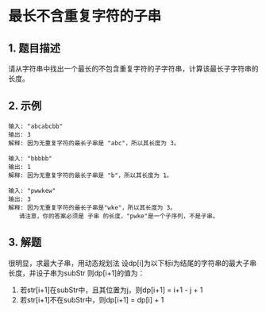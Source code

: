 # 最长不含重复字符的子串

## 1. 题目描述
请从字符串中找出一个最长的不包含重复字符的子字符串，计算该最长子字符串的长度。

## 2. 示例
```
输入: "abcabcbb"
输出: 3 
解释: 因为无重复字符的最长子串是 "abc"，所以其长度为 3。
```

```
输入: "bbbbb"
输出: 1
解释: 因为无重复字符的最长子串是 "b"，所以其长度为 1。
```

```
输入: "pwwkew"
输出: 3
解释: 因为无重复字符的最长子串是"wke"，所以其长度为 3。
   请注意，你的答案必须是 子串 的长度，"pwke"是一个子序列，不是子串。
```

## 3. 解题
很明显，求最大子串，用动态规划法
设dp[i]为以下标i为结尾的字符串的最大子串长度，并设子串为subStr
则dp[i+1]的值为：  
1. 若str[i+1]在subStr中，且其位置为j，则dp[i+1] = i+1 - j + 1
2. 若str[i+1]不在subStr中，则dp[i+1] = dp[i] + 1
